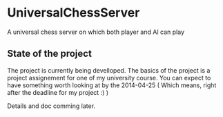 UniversalChessServer
====================

A universal chess server on which both player and AI can play

State of the project
--------------------
The project is currently being develloped. The basics of the project is a project assignement for one of my university course. You can expect to have something worth looking at by the 2014-04-25 ( Which means, right after the deadline for my project :) )

Details and doc comming later.
